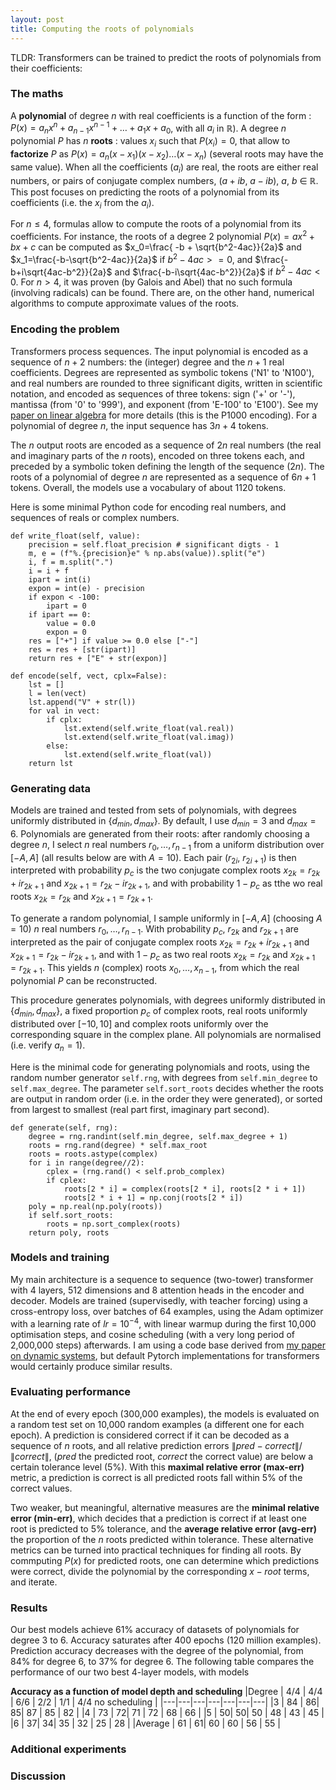 ```yaml
---
layout: post
title: Computing the roots of polynomials
---
```

TLDR: Transformers can be trained to predict the roots of polynomials from their coefficients: 

### The maths
A **polynomial** of degree $n$ with real coefficients is a function of the form : $P(x) = a_n x^n + a_{n-1} x^{n-1} + \dots + a_1 x + a_0$, with all $a_i$ in $\mathbb{R}$). A degree $n$ polynomial $P$ has $n$ **roots** : values $x_i$ such that $P(x_i) = 0$, that allow to  **factorize** $P$ as $P(x) = a_n (x-x_1)(x-x_2)\dots(x-x_n)$ (several roots may have the same value). When all the coefficients ($a_i$) are real, the roots are either real numbers, or pairs of conjugate complex numbers, ($a+ib$, $a-ib$), $a$, $b$ $\in$ $\mathbb R$. This post focuses on predicting the roots of a polynomial from its coefficients (i.e. the $x_i$ from the $a_i$). 

For $n\leq 4$, formulas allow to compute the roots of a polynomial from its coefficients. For instance, the roots of a degree 2 polynomial $P(x) = ax^2+bx+c$ can be computed as $x_0=\frac{ -b + \sqrt{b^2-4ac}}{2a}$ and $x_1=\frac{-b-\sqrt{b^2-4ac}}{2a}$ if $b^2-4ac>=0$, and $\frac{-b+i\sqrt{4ac-b^2}}{2a}$ and $\frac{-b-i\sqrt{4ac-b^2}}{2a}$ if $b^2-4ac<0$. For $n > 4$, it was proven (by Galois and Abel) that no such formula (involving radicals) can be found. There are, on the other hand, numerical algorithms to compute approximate values of the roots.

### Encoding the problem
Transformers process sequences. The input polynomial is encoded as a sequence of $n+2$ numbers: the (integer) degree and the $n+1$ real coefficients. Degrees are represented as symbolic tokens ('N1' to 'N100'), and real numbers are rounded to three significant digits, written in scientific notation, and encoded as sequences of three tokens: sign ('+' or '-'), mantissa (from '0' to '999'), and exponent (from 'E-100' to 'E100'). See my [paper on linear algebra](https://arxiv.org/abs/2112.01898) for more details (this is the P1000 encoding). For a polynomial of degree $n$, the input sequence has $3n+4$ tokens.

The $n$ output roots are encoded as a sequence of $2n$ real numbers (the real and imaginary parts of the $n$ roots), encoded on three tokens each, and preceded by a symbolic token defining the length of the sequence ($2n$). The roots of a polynomial of degree $n$ are represented as a sequence of $6n+1$ tokens. Overall, the models use a vocabulary of about 1120 tokens.

Here is some minimal Python code for encoding real numbers, and sequences of reals or complex numbers.

    def write_float(self, value):
        precision = self.float_precision # significant digts - 1
        m, e = (f"%.{precision}e" % np.abs(value)).split("e")
        i, f = m.split(".")
        i = i + f
        ipart = int(i)
        expon = int(e) - precision
        if expon < -100:
            ipart = 0
        if ipart == 0:
            value = 0.0
            expon = 0
        res = ["+"] if value >= 0.0 else ["-"]
        res = res + [str(ipart)] 
        return res + ["E" + str(expon)]
        
    def encode(self, vect, cplx=False):
        lst = []
        l = len(vect)
        lst.append("V" + str(l))
        for val in vect:
            if cplx:
                lst.extend(self.write_float(val.real))
                lst.extend(self.write_float(val.imag))
            else:
                lst.extend(self.write_float(val))
        return lst



### Generating data
Models are trained and tested from sets of polynomials, with degrees uniformly distributed in {$d_{min},d_{max}$}. By default, I use $d_{min}=3$ and $d_{max}=6$. Polynomials are generated from their roots: after randomly choosing a degree $n$, I select $n$ real numbers $r_0,\dots, r_{n-1}$ from a uniform distribution over $[-A,A]$ (all results below are with $A=10$). Each pair ($r_{2i}$, $r_{2i+1}$) is then interpreted with probability $p_c$ is the two conjugate complex roots $x_{2k}=r_{2k}+i r_{2k+1}$ and $x_{2k+1}=r_{2k}-i r_{2k+1}$, and with probability $1-p_c$ as tthe wo real roots $x_{2k}=r_{2k}$  and $x_{2k+1}=r_{2k+1}$.

To generate a random polynomial, I sample uniformly in $[-A,A]$ (choosing $A=10$) $n$ real numbers $r_0,\dots, r_{n-1}$. With probability $p_c$, $r_{2k}$ and $r_{2k+1}$ are interpreted as the pair of conjugate complex roots $x_{2k}=r_{2k}+i r_{2k+1}$ and $x_{2k+1}=r_{2k}-i r_{2k+1}$, and with $1-p_c$ as two real roots $x_{2k}=r_{2k}$ and $x_{2k+1}=r_{2k+1}$. This yields $n$ (complex) roots $x_0, \dots ,x_{n-1}$, from which the real polynomial $P$ can be reconstructed.

This procedure generates polynomials, with degrees uniformly distributed in {$d_{min},d_{max}$}, a fixed proportion $p_c$ of complex roots, real roots uniformly distributed over $[-10,10]$ and complex roots uniformly over the corresponding square in the complex plane. All polynomials are normalised (i.e. verify $a_n=1$).

Here is the minimal code for generating polynomials and roots, using the random number generator `self.rng`, with degrees from `self.min_degree` to `self.max_degree`. The parameter `self.sort_roots` decides whether the roots are output in random order (i.e. in the order they were generated), or sorted from largest to smallest (real part first, imaginary part second).

    def generate(self, rng):
        degree = rng.randint(self.min_degree, self.max_degree + 1)
        roots = rng.rand(degree) * self.max_root
        roots = roots.astype(complex)
        for i in range(degree//2):
            cplex = (rng.rand() < self.prob_complex)
            if cplex:
                roots[2 * i] = complex(roots[2 * i], roots[2 * i + 1])
                roots[2 * i + 1] = np.conj(roots[2 * i])
        poly = np.real(np.poly(roots))
        if self.sort_roots:
            roots = np.sort_complex(roots)
        return poly, roots



### Models and training

My main architecture is a sequence to sequence (two-tower) transformer with 4 layers, 512 dimensions and 8 attention heads in the encoder and decoder. Models are trained (supervisedly, with teacher forcing) using a cross-entropy loss, over batches of 64 examples, using the Adam optimizer with a learning rate of $lr=10^{-4}$, with linear warmup during the first 10,000 optimisation steps, and cosine scheduling (with a very long period of 2,000,000 steps) afterwards. I am using a code base derived from [my paper on dynamic systems](https://github.com/facebookresearch/MathsFromExamples), but default Pytorch implementations for transformers would certainly produce similar results.


### Evaluating performance
At the end of every epoch (300,000 examples), the models is evaluated on a random test set on 10,000 random examples (a different one for each epoch). 
A prediction is considered correct if it can be decoded as a sequence of $n$ roots, and all relative prediction errors $\|pred-correct\|/\|correct\|$, ($pred$ the predicted root, $correct$ the correct value) are below a certain tolerance level (5%). With this **maximal relative error (max-err)** metric, a prediction is correct is all predicted roots fall within 5% of the correct values. 

Two weaker, but meaningful, alternative measures are the **minimal relative error (min-err)**, which decides that a prediction is correct if at least one root is predicted to 5% tolerance, and the **average relative error (avg-err)** the proportion of the $n$ roots predicted within tolerance. These alternative metrics can be turned into practical techniques for finding all roots. By commputing $P(x)$ for predicted roots, one can determine which predictions were correct, divide the polynomial by the corresponding $x-root$ terms, and iterate.

### Results

Our best models achieve 61% accuracy of datasets of polynomials for degree 3 to 6. Accuracy saturates after 400 epochs (120 million examples). Prediction accuracy decreases with the degree of the polynomial, from 84% for degree 6, to 37% for degree 6. The following table compares the performance of our two best 4-layer models, with models 

**Accuracy as a function of model depth and scheduling** 
|Degree | 4/4 | 4/4 | 6/6 | 2/2 | 1/1 | 4/4 no scheduling |
|---|---|---|---|---|---|---| 
|3 | 84 | 86| 85| 87 | 85 | 82 |
|4 | 73 | 72| 71 | 72 | 68 | 66 |
|5 | 50| 50| 50 | 48 | 43 | 45 |
|6 | 37| 34| 35 |  32 | 25 | 28 |
|Average | 61 | 61| 60 | 60 | 56 | 55 |



### Additional experiments

### Discussion
